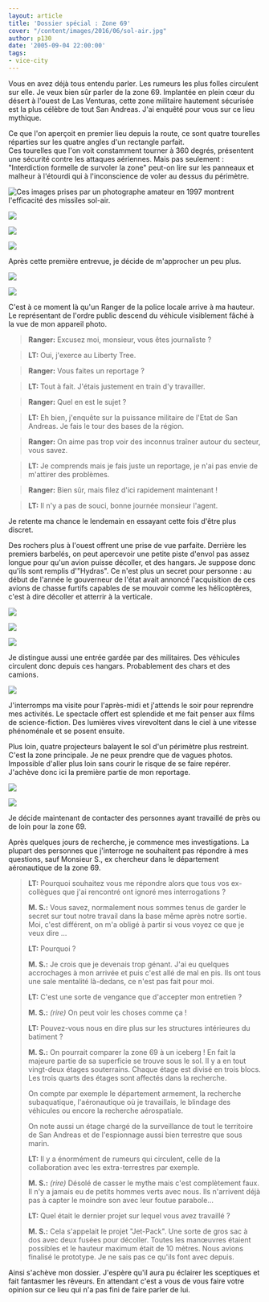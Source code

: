 ```yaml
---
layout: article
title: 'Dossier spécial : Zone 69'
cover: "/content/images/2016/06/sol-air.jpg"
author: p130
date: '2005-09-04 22:00:00'
tags:
- vice-city
---
```


Vous en avez déjà tous entendu parler. Les rumeurs les plus folles circulent sur elle. Je veux bien sûr parler de la zone 69. Implantée en plein cœur du désert à l'ouest de Las Venturas, cette zone militaire hautement sécurisée est la plus célèbre de tout San Andreas. J'ai enquêté pour vous sur ce lieu mythique.

Ce que l'on aperçoit en premier lieu depuis la route, ce sont quatre tourelles réparties sur les quatre angles d'un rectangle parfait.  
Ces tourelles que l'on voit constamment tourner à 360 degrés, présentent une sécurité contre les attaques aériennes. Mais pas seulement : "Interdiction formelle de survoler la zone" peut-on lire sur les panneaux et malheur à l'étourdi qui à l'inconscience de voler au dessus du périmètre.

![Ces images prises par un photographe amateur en 1997 montrent l'efficacité des missiles sol-air.
](  /content/images/2005/01/panneau.jpg)

![](  /content/images/2005/01/boom.jpg)

![](  /content/images/2005/01/boum%202.jpg)

![](  /content/images/2005/01/boum%203.jpg)

Après cette première entrevue, je décide de m'approcher un peu plus.

![](  /content/images/2005/01/vuezone69.jpg)

![](  /content/images/2005/01/agent.jpg)

C'est à ce moment là qu'un Ranger de la police locale arrive à ma hauteur. Le représentant de l'ordre public descend du véhicule visiblement fâché à la vue de mon appareil photo.

> **Ranger:** Excusez moi, monsieur, vous êtes journaliste ?

> **LT:** Oui, j'exerce au Liberty Tree.

> **Ranger:** Vous faites un reportage ?

> **LT:** Tout à fait. J'étais justement en train d'y travailler.

> **Ranger:** Quel en est le sujet ?

> **LT:** Eh bien, j'enquête sur la puissance militaire de l'Etat de San Andreas. Je fais le tour des bases de la région.

> **Ranger:** On aime pas trop voir des inconnus traîner autour du secteur, vous savez.

> **LT:** Je comprends mais je fais juste un reportage, je n'ai pas envie de m'attirer des problèmes.

> **Ranger:** Bien sûr, mais filez d'ici rapidement maintenant !

> **LT:** Il n'y a pas de souci, bonne journée monsieur l'agent.

Je retente ma chance le lendemain en essayant cette fois d'être plus discret.

Des rochers plus à l'ouest offrent une prise de vue parfaite. Derrière les premiers barbelés, on peut apercevoir une petite piste d'envol pas assez longue pour qu'un avion puisse décoller, et des hangars. Je suppose donc qu'ils sont remplis d'"Hydras". Ce n'est plus un secret pour personne : au début de l'année le gouverneur de l'état avait annoncé l'acquisition de ces avions de chasse furtifs capables de se mouvoir comme les hélicoptères, c'est à dire décoller et atterrir à la verticale.

![](  /content/images/2005/01/hangars.jpg)

![](  /content/images/2005/01/zoomhangars.jpg)

![](  /content/images/2005/01/hangar2.jpg)

Je distingue aussi une entrée gardée par des militaires. Des véhicules circulent donc depuis ces hangars. Probablement des chars et des camions.

![](  /content/images/2005/01/entree.jpg)

J'interromps ma visite pour l'après-midi et j'attends le soir pour reprendre mes activités. Le spectacle offert est splendide et me fait penser aux films de science-fiction. Des lumières vives virevoltent dans le ciel à une vitesse phénoménale et se posent ensuite.

Plus loin, quatre projecteurs balayent le sol d'un périmètre plus restreint. C'est la zone principale. Je ne peux prendre que de vagues photos. Impossible d'aller plus loin sans courir le risque de se faire repérer. J'achève donc ici la première partie de mon reportage.

![](  /content/images/2005/01/zone%20nuit.jpg)

![](  /content/images/2005/01/ovni.jpg)

Je décide maintenant de contacter des personnes ayant travaillé de près ou de loin pour la zone 69.

Après quelques jours de recherche, je commence mes investigations. La plupart des personnes que j'interroge ne souhaitent pas répondre à mes questions, sauf Monsieur S., ex chercheur dans le département aéronautique de la zone 69.

> **LT:** Pourquoi souhaitez vous me répondre alors que tous vos ex-collègues que j'ai rencontré ont ignoré mes interrogations ?
> 
> **M. S.:** Vous savez, normalement nous sommes tenus de garder le secret sur tout notre travail dans la base même après notre sortie. Moi, c'est différent, on m'a obligé à partir si vous voyez ce que je veux dire ...
> 
> **LT:** Pourquoi ?
> 
> **M. S.:** Je crois que je devenais trop génant. J'ai eu quelques accrochages à mon arrivée et puis c'est allé de mal en pis. Ils ont tous une sale mentalité là-dedans, ce n'est pas fait pour moi.
> 
> **LT:** C'est une sorte de vengance que d'accepter mon entretien ?
> 
> **M. S.:** _(rire)_ On peut voir les choses comme ça !
> 
> **LT:** Pouvez-vous nous en dire plus sur les structures intérieures du batiment ?
> 
> **M. S.:** On pourrait comparer la zone 69 à un iceberg ! En fait la majeure partie de sa superficie se trouve sous le sol. Il y a en tout vingt-deux étages souterrains. Chaque étage est divisé en trois blocs. Les trois quarts des étages sont affectés dans la recherche.
> 
> On compte par exemple le département armement, la recherche subaquatique, l'aéronautique où je travaillais, le blindage des véhicules ou encore la recherche aérospatiale.
> 
> On note aussi un étage chargé de la surveillance de tout le territoire de San Andreas et de l'espionnage aussi bien terrestre que sous marin.
> 
> **LT:** Il y a énormément de rumeurs qui circulent, celle de la collaboration avec les extra-terrestres par exemple.
> 
> **M. S.:** _(rire)_ Désolé de casser le mythe mais c'est complètement faux. Il n'y a jamais eu de petits hommes verts avec nous. Ils n'arrivent déjà pas à capter le moindre son avec leur foutue parabole…
> 
> **LT:** Quel était le dernier projet sur lequel vous avez travaillé ?
> 
> **M. S.:** Cela s'appelait le projet "Jet-Pack". Une sorte de gros sac à dos avec deux fusées pour décoller. Toutes les manœuvres étaient possibles et le hauteur maximum était de 10 mètres. Nous avions finalisé le prototype. Je ne sais pas ce qu'ils font avec depuis.

Ainsi s'achève mon dossier. J'espère qu'il aura pu éclairer les sceptiques et fait fantasmer les rêveurs. En attendant c'est a vous de vous faire votre opinion sur ce lieu qui n'a pas fini de faire parler de lui.

<!--kg-card-end: markdown-->
